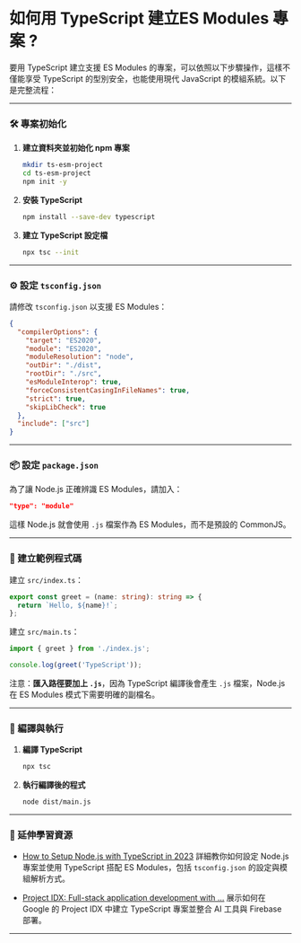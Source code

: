 # 如何用 TypeScript 建立ES Modules 專案 ?

要用 TypeScript 建立支援 ES Modules 的專案，可以依照以下步驟操作，這樣不僅能享受 TypeScript 的型別安全，也能使用現代 JavaScript 的模組系統。以下是完整流程：

---

### 🛠️ 專案初始化

1. **建立資料夾並初始化 npm 專案**
   ```bash
   mkdir ts-esm-project
   cd ts-esm-project
   npm init -y
   ```

2. **安裝 TypeScript**
   ```bash
   npm install --save-dev typescript
   ```

3. **建立 TypeScript 設定檔**
   ```bash
   npx tsc --init
   ```

---

### ⚙️ 設定 `tsconfig.json`

請修改 `tsconfig.json` 以支援 ES Modules：

```json
{
  "compilerOptions": {
    "target": "ES2020",
    "module": "ES2020",
    "moduleResolution": "node",
    "outDir": "./dist",
    "rootDir": "./src",
    "esModuleInterop": true,
    "forceConsistentCasingInFileNames": true,
    "strict": true,
    "skipLibCheck": true
  },
  "include": ["src"]
}
```

---

### 📦 設定 `package.json`

為了讓 Node.js 正確辨識 ES Modules，請加入：

```json
"type": "module"
```

這樣 Node.js 就會使用 `.js` 檔案作為 ES Modules，而不是預設的 CommonJS。

---

### 🧪 建立範例程式碼

建立 `src/index.ts`：

```ts
export const greet = (name: string): string => {
  return `Hello, ${name}!`;
};
```

建立 `src/main.ts`：

```ts
import { greet } from './index.js';

console.log(greet('TypeScript'));
```

注意：**匯入路徑要加上 `.js`**，因為 TypeScript 編譯後會產生 `.js` 檔案，Node.js 在 ES Modules 模式下需要明確的副檔名。

---

### 🚀 編譯與執行

1. **編譯 TypeScript**
   ```bash
   npx tsc
   ```

2. **執行編譯後的程式**
   ```bash
   node dist/main.js
   ```

---

### 🎥 延伸學習資源

- [How to Setup Node.js with TypeScript in 2023](https://www.youtube.com/watch?v=H91aqUHn8sE) 詳細教你如何設定 Node.js 專案並使用 TypeScript 搭配 ES Modules，包括 `tsconfig.json` 的設定與模組解析方式。

- [Project IDX: Full-stack application development with ...](https://www.youtube.com/watch?v=-wlZY4tfGMY&pp=0gcJCfwAo7VqN5tD) 展示如何在 Google 的 Project IDX 中建立 TypeScript 專案並整合 AI 工具與 Firebase 部署。

---
